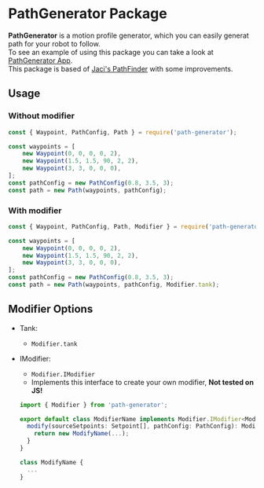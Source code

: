 # PathGenerator Package

**PathGenerator** is a motion profile generator, which you can easily generat path for your robot to follow. <br/>
To see an example of using this package you can take a look at [PathGenerator App](https://github.com/matanabc/path-generator-app).<br/>
This package is based of [Jaci's PathFinder](https://github.com/JacisNonsense/Pathfinder) with some improvements.

## Usage

### Without modifier

```typescript
const { Waypoint, PathConfig, Path } = require('path-generator');

const waypoints = [
	new Waypoint(0, 0, 0, 0, 2),
	new Waypoint(1.5, 1.5, 90, 2, 2),
	new Waypoint(3, 3, 0, 0, 0),
];
const pathConfig = new PathConfig(0.8, 3.5, 3);
const path = new Path(waypoints, pathConfig);
```

### With modifier

```typescript
const { Waypoint, PathConfig, Path, Modifier } = require('path-generator');

const waypoints = [
	new Waypoint(0, 0, 0, 0, 2),
	new Waypoint(1.5, 1.5, 90, 2, 2),
	new Waypoint(3, 3, 0, 0, 0),
];
const pathConfig = new PathConfig(0.8, 3.5, 3);
const path = new Path(waypoints, pathConfig, Modifier.tank);
```

## Modifier Options

- Tank:
  - `Modifier.tank`
- IModifier:

  - `Modifier.IModifier`
  - Implements this interface to create your own modifier, **Not tested on JS!**

  ```typescript
  import { Modifier } from 'path-generator';

  export default class ModifierName implements Modifier.IModifier<ModifyName> {
    modify(sourceSetpoints: Setpoint[], pathConfig: PathConfig): ModifyName {
  	  return new ModifyName(...);
    }
  }

  class ModifyName {
    ...
  }
  ```
